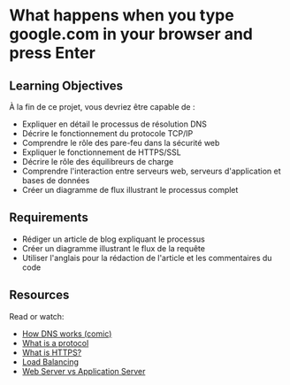 # What happens when you type google.com in your browser and press Enter

## Learning Objectives

À la fin de ce projet, vous devriez être capable de :

- Expliquer en détail le processus de résolution DNS
- Décrire le fonctionnement du protocole TCP/IP
- Comprendre le rôle des pare-feu dans la sécurité web
- Expliquer le fonctionnement de HTTPS/SSL
- Décrire le rôle des équilibreurs de charge
- Comprendre l'interaction entre serveurs web, serveurs d'application et bases de données
- Créer un diagramme de flux illustrant le processus complet

## Requirements

- Rédiger un article de blog expliquant le processus
- Créer un diagramme illustrant le flux de la requête
- Utiliser l'anglais pour la rédaction de l'article et les commentaires du code

## Resources

Read or watch:

- [How DNS works (comic)](https://howdns.works/)
- [What is a protocol](https://www.cloudflare.com/learning/network-layer/what-is-a-protocol/)
- [What is HTTPS?](https://www.cloudflare.com/learning/ssl/what-is-https/)
- [Load Balancing](https://www.nginx.com/resources/glossary/load-balancing/)
- [Web Server vs Application Server](https://www.nginx.com/resources/glossary/application-server-vs-web-server/)
